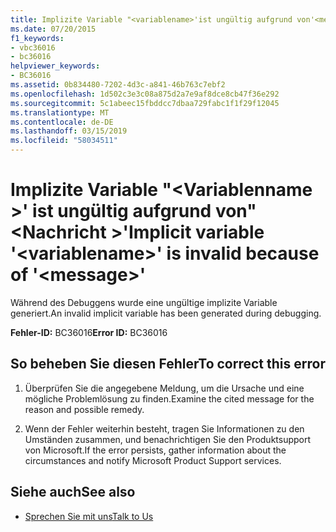 ```yaml
---
title: Implizite Variable "<variablename>'ist ungültig aufgrund von'<message>"
ms.date: 07/20/2015
f1_keywords:
- vbc36016
- bc36016
helpviewer_keywords:
- BC36016
ms.assetid: 0b834480-7202-4d3c-a841-46b763c7ebf2
ms.openlocfilehash: 1d502c3e3c08a875d2a7e9af8dce8cb47f36e292
ms.sourcegitcommit: 5c1abeec15fbddcc7dbaa729fabc1f1f29f12045
ms.translationtype: MT
ms.contentlocale: de-DE
ms.lasthandoff: 03/15/2019
ms.locfileid: "58034511"
---
```

# <a name="implicit-variable-variablename-is-invalid-because-of-message"></a><span data-ttu-id="0c4fd-102">Implizite Variable "\<Variablenname >' ist ungültig aufgrund von"\<Nachricht >'</span><span class="sxs-lookup"><span data-stu-id="0c4fd-102">Implicit variable '\<variablename>' is invalid because of '\<message>'</span></span>
<span data-ttu-id="0c4fd-103">Während des Debuggens wurde eine ungültige implizite Variable generiert.</span><span class="sxs-lookup"><span data-stu-id="0c4fd-103">An invalid implicit variable has been generated during debugging.</span></span>  
  
 <span data-ttu-id="0c4fd-104">**Fehler-ID:** BC36016</span><span class="sxs-lookup"><span data-stu-id="0c4fd-104">**Error ID:** BC36016</span></span>  
  
## <a name="to-correct-this-error"></a><span data-ttu-id="0c4fd-105">So beheben Sie diesen Fehler</span><span class="sxs-lookup"><span data-stu-id="0c4fd-105">To correct this error</span></span>  
  
1.  <span data-ttu-id="0c4fd-106">Überprüfen Sie die angegebene Meldung, um die Ursache und eine mögliche Problemlösung zu finden.</span><span class="sxs-lookup"><span data-stu-id="0c4fd-106">Examine the cited message for the reason and possible remedy.</span></span>  
  
2.  <span data-ttu-id="0c4fd-107">Wenn der Fehler weiterhin besteht, tragen Sie Informationen zu den Umständen zusammen, und benachrichtigen Sie den Produktsupport von Microsoft.</span><span class="sxs-lookup"><span data-stu-id="0c4fd-107">If the error persists, gather information about the circumstances and notify Microsoft Product Support services.</span></span>  
  
## <a name="see-also"></a><span data-ttu-id="0c4fd-108">Siehe auch</span><span class="sxs-lookup"><span data-stu-id="0c4fd-108">See also</span></span>

- [<span data-ttu-id="0c4fd-109">Sprechen Sie mit uns</span><span class="sxs-lookup"><span data-stu-id="0c4fd-109">Talk to Us</span></span>](/visualstudio/ide/talk-to-us)
